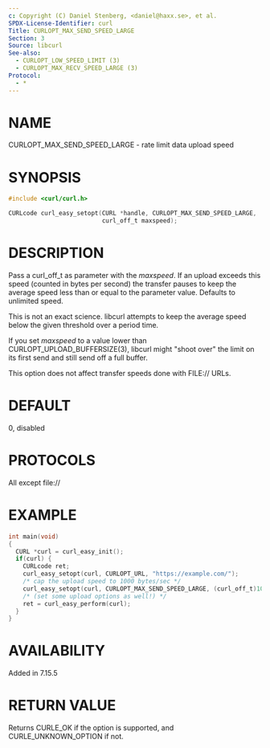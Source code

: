 ```yaml
---
c: Copyright (C) Daniel Stenberg, <daniel@haxx.se>, et al.
SPDX-License-Identifier: curl
Title: CURLOPT_MAX_SEND_SPEED_LARGE
Section: 3
Source: libcurl
See-also:
  - CURLOPT_LOW_SPEED_LIMIT (3)
  - CURLOPT_MAX_RECV_SPEED_LARGE (3)
Protocol:
  - *
---
```


# NAME

CURLOPT_MAX_SEND_SPEED_LARGE - rate limit data upload speed

# SYNOPSIS

~~~c
#include <curl/curl.h>

CURLcode curl_easy_setopt(CURL *handle, CURLOPT_MAX_SEND_SPEED_LARGE,
                          curl_off_t maxspeed);
~~~

# DESCRIPTION

Pass a curl_off_t as parameter with the *maxspeed*. If an upload exceeds
this speed (counted in bytes per second) the transfer pauses to keep the
average speed less than or equal to the parameter value. Defaults to unlimited
speed.

This is not an exact science. libcurl attempts to keep the average speed below
the given threshold over a period time.

If you set *maxspeed* to a value lower than
CURLOPT_UPLOAD_BUFFERSIZE(3), libcurl might "shoot over" the limit on
its first send and still send off a full buffer.

This option does not affect transfer speeds done with FILE:// URLs.

# DEFAULT

0, disabled

# PROTOCOLS

All except file://

# EXAMPLE

~~~c
int main(void)
{
  CURL *curl = curl_easy_init();
  if(curl) {
    CURLcode ret;
    curl_easy_setopt(curl, CURLOPT_URL, "https://example.com/");
    /* cap the upload speed to 1000 bytes/sec */
    curl_easy_setopt(curl, CURLOPT_MAX_SEND_SPEED_LARGE, (curl_off_t)1000);
    /* (set some upload options as well!) */
    ret = curl_easy_perform(curl);
  }
}
~~~

# AVAILABILITY

Added in 7.15.5

# RETURN VALUE

Returns CURLE_OK if the option is supported, and CURLE_UNKNOWN_OPTION if not.

